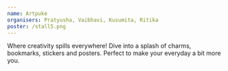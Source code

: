 ```yaml
---
name: Artpuke
organisers: Pratyusha, Vaibhavi, Kusumita, Ritika 
poster: /stall5.png
---
```

Where creativity spills everywhere! Dive into a splash of charms, bookmarks, stickers and posters. 
Perfect to make your everyday a bit more you.
